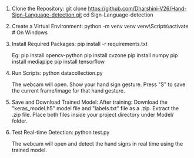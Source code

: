 1. Clone the Repository:
   git clone https://github.com/Dharshini-V26/Hand-Sign-Language-detection.git
   cd Sign-Language-detection

2. Create a Virtual Environment:
   python -m venv venv
   venv\Scripts\activate  # On Windows

3. Install Required Packages:
   pip install -r requirements.txt
   
   Eg:
   pip install opencv-python
   pip install cvzone
   pip install numpy
   pip install mediapipe
   pip install tensorflow

4. Run Scripts:
   python datacollection.py

   The webcam will open.
   Show your hand sign gesture.
   Press "S" to save the current frame/image for that hand gesture.

5. Save and Download Trained Model:
   After training:
   Download the "keras_model.h5" model file and "labels.txt" file as a .zip.
   Extract the .zip file.
   Place both files inside your project directory under Model/ folder.
   
6. Test Real-time Detection:
   python test.py

   The webcam will open and detect the hand signs in real time using the trained model.
   
